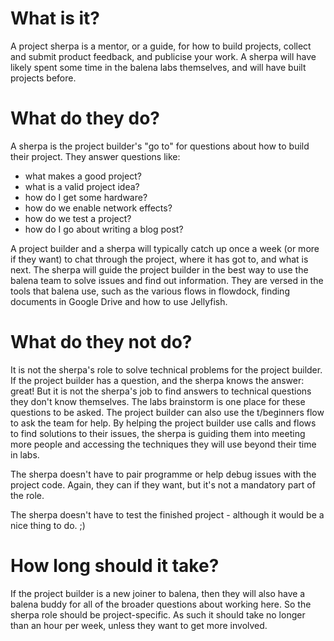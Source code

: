 # What is it?
A project sherpa is a mentor, or a guide, for how to build projects, collect and submit product feedback, and publicise your work. A sherpa will have likely spent some time in the balena labs themselves, and will have built projects before.

# What do they do?
A sherpa is the project builder's "go to" for questions about how to build their project. They answer questions like:
* what makes a good project?
* what is a valid project idea?
* how do I get some hardware?
* how do we enable network effects?
* how do we test a project?
* how do I go about writing a blog post?

A project builder and a sherpa will typically catch up once a week (or more if they want) to chat through the project, where it has got to, and what is next. The sherpa will guide the project builder in the best way to use the balena team to solve issues and find out information. They are versed in the tools that balena use, such as the various flows in flowdock, finding documents in Google Drive and how to use Jellyfish.

# What do they not do?
It is not the sherpa's role to solve technical problems for the project builder. If the project builder has a question, and the sherpa knows the answer: great! But it is not the sherpa's job to find answers to technical questions they don't know themselves. The labs brainstorm is one place for these questions to be asked. The project builder can also use the t/beginners flow to ask the team for help. By helping the project builder use calls and flows to find solutions to their issues, the sherpa is guiding them into meeting more people and accessing the techniques they will use beyond their time in labs.

The sherpa doesn't have to pair programme or help debug issues with the project code. Again, they can if they want, but it's not a mandatory part of the role.

The sherpa doesn't have to test the finished project - although it would be a nice thing to do. ;)

# How long should it take?
If the project builder is a new joiner to balena, then they will also have a balena buddy for all of the broader questions about working here. So the sherpa role should be project-specific. As such it should take no longer than an hour per week, unless they want to get more involved.